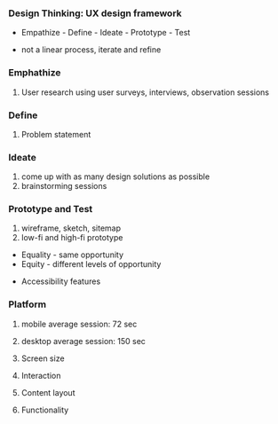 
### Design Thinking: UX design framework

* Empathize - Define - Ideate - Prototype - Test
- not a linear process, iterate and refine

### Emphathize
1. User research using user surveys, interviews, observation sessions
### Define
1. Problem statement
### Ideate
1.   come up with as many design solutions as possible
2.  brainstorming sessions
### Prototype and Test
1.  wireframe, sketch, sitemap
2.  low-fi and high-fi prototype


- Equality - same opportunity
- Equity - different levels of opportunity

* Accessibility features


### Platform 

1. mobile average session: 72 sec
2. desktop average session: 150 sec

1. Screen size
2. Interaction
3. Content layout
4. Functionality

